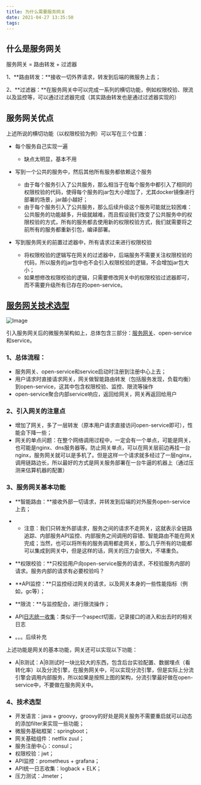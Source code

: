 ```yaml
---
title: 为什么需要服务网关
date: 2021-04-27 13:35:50
tags:
---
```


## 什么是服务网关

服务网关 = 路由转发 + 过滤器

1、**路由转发：**接收一切外界请求，转发到后端的微服务上去；

2、**过滤器：**在服务网关中可以完成一系列的横切功能，例如权限校验、限流以及监控等，可以通过过滤器完成（其实路由转发也是通过过滤器实现的）

## 服务网关优点

上述所说的横切功能（以权限校验为例）可以写在三个位置：

- 每个服务自己实现一遍
  - 缺点太明显，基本不用
- 写到一个公共的服务中，然后其他所有服务都依赖这个服务 <!--公共服务在open-service后面-->
  - 由于每个服务引入了公共服务，那么相当于在每个服务中都引入了相同的权限校验的代码，使得每个服务的jar包大小增加了，尤其docker镜像进行部署的场景，jar越小越好；
  - 由于每个服务引入了公共服务，那么后续升级这个服务可能就比较困难：公共服务的功能越多，升级就越难，而且假设我们改变了公共服务中的权限校验的方式，所有的服务都去使用新的权限校验方式，我们就需要将之前所有的服务都重新引包，编译部署。
- 写到服务网关的前置过滤器中，所有请求过来进行权限校验 <!--公共服务在open-service前面-->

  - 将权限校验的逻辑写在网关的过滤器中，后端服务不需要关注权限校验的代码，所以服务的jar包中也不会引入权限校验的逻辑，不会增加jar包大小；
  - 如果想修改权限校验的逻辑，只需要修改网关中的权限校验过滤器即可，而不需要升级所有已存在的open-service。

## [服务网关技术选型](http://mp.weixin.qq.com/s?__biz=MzI4Njc5NjM1NQ==&mid=2247490615&idx=1&sn=1a8c7126bf46a3cf1add60119803f220&chksm=ebd6231bdca1aa0d71508d01024fd639000fb556b67593a4c4a31a1f701b95a5adc112c858c6&scene=21#wechat_redirect)

![Image](https://mmbiz.qpic.cn/mmbiz_png/eQPyBffYbucguqG86ia9ZKsJrkpgzSb5TtqOF5YU4p7qKlgSgjrwFu1oicJQsibjhnLeS4yQUQuau8icCHUAmmFEibQ/640?wx_fmt=png&wxfrom=5&wx_lazy=1&wx_co=1)

引入服务网关后的微服务架构如上，总体包含三部分：[服务网关](http://mp.weixin.qq.com/s?__biz=MzI4Njc5NjM1NQ==&mid=2247499813&idx=2&sn=b99a6b64dbb96fb9f7c74d50eb59cb79&chksm=ebd5ff09dca2761f3f5e5ec146837c5721feeae48c9443f2345a93b4cc519128b6792d6a96e2&scene=21#wechat_redirect)、open-service和service。

### 1、总体流程：

- 服务网关、open-service和service启动时注册到注册中心上去；
- 用户请求时直接请求网关，网关做智能路由转发（包括服务发现，负载均衡）到open-service，这其中包含权限校验、监控、限流等操作
- open-service聚合内部service响应，返回给网关，网关再返回给用户

### 2、引入网关的注意点

- 增加了网关，多了一层转发（原本用户请求直接访问open-service即可），性能会下降一些；
- 网关的单点问题：在整个网络调用过程中，一定会有一个单点，可能是网关，也可能是nginx、dns服务器等。防止网关单点，可以在网关层前边再挂一台nginx，服务网关就可以是多机了。但是这样一个请求就多经过了一层nginx，调用链路边长，所以最好的方式是网关服务部署在一台牛逼的机器上（通过压测来估算机器的配置）

### 3、服务网关基本功能

- **智能路由：**接收外部一切请求，并转发到后端的对外服务open-service上去；

- - 注意：我们只转发外部请求，服务之间的请求不走网关，这就表示全链路追踪、内部服务API监控、内部服务之间调用的容错、智能路由不能在网关完成；当然，也可以将所有的服务调用都走网关，那么几乎所有的功能都可以集成到网关中，但是这样的话，网关的压力会很大，不堪重负。

- **权限校验：**只校验用户向open-service服务的请求，不校验服务内部的请求。服务内部的请求有必要校验吗？

- **API监控：**只监控经过网关的请求，以及网关本身的一些性能指标（例如，gc等）；

- **限流：**与监控配合，进行限流操作；

- API[日志统一收集](http://mp.weixin.qq.com/s?__biz=MzI4Njc5NjM1NQ==&mid=2247502455&idx=1&sn=846469197b743a1156c4563853a1b83b&chksm=ebd5f55bdca27c4d17974290fecd2a055c5cecf431959f628582d347a5edfe694e2a8bd96632&scene=21#wechat_redirect)：类似于一个aspect切面，记录接口的进入和出去时的相关日志

- 。。。后续补充

上述功能是网关的基本功能，网关还可以实现以下功能：

- A|B测试：A|B测试时一块比较大的东西，包含后台实验配置、数据埋点（看转化率）以及分流引擎，在服务网关中，可以实现分流引擎，但是实际上分流引擎会调用内部服务，所以如果是按照上图的架构，分流引擎最好做在open-service中，不要做在服务网关中。

### 4、技术选型

- 开发语言：java + groovy，groovy的好处是网关服务不需要重启就可以动态的添加filter来实现一些功能；
- 微服务基础框架：springboot；
- 网关基础组件：netflix zuul；
- 服务注册中心：consul；
- 权限校验：jwt；
- API监控：prometheus + grafana；
- API统一日志收集：logback + ELK；
- 压力测试：Jmeter；

